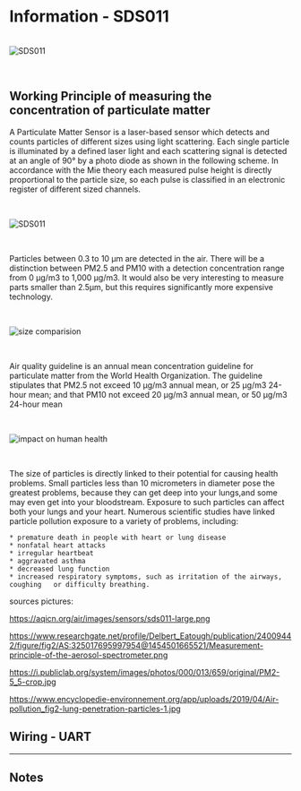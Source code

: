 # Information - SDS011   
    
   
 &nbsp;      
  ![SDS011](https://aqicn.org/air/images/sensors/sds011-large.png)


  &nbsp;

## Working Principle of measuring the concentration of particulate matter

A Particulate Matter Sensor is a laser-based sensor which detects and counts particles of different sizes using light scattering. Each single particle is illuminated by a defined laser light and each scattering signal is detected at an angle of 90° by a photo diode as shown in the following scheme. In accordance with the Mie theory each measured pulse height is directly proportional to the particle size, so each pulse is classified in an electronic register of different sized channels.

&nbsp;

![SDS011](https://www.researchgate.net/profile/Delbert_Eatough/publication/24009442/figure/fig2/AS:325017695997954@1454501665521/Measurement-principle-of-the-aerosol-spectrometer.png)

&nbsp;

Particles between 0.3 to 10 μm are detected in the air. There will be a distinction between PM2.5 and PM10 with a detection concentration range from 0 µg/m3 to 1,000 µg/m3.
It would also be very interesting to measure parts smaller than 2.5μm, but this requires significantly more expensive technology.


&nbsp;

![size comparision](https://i.publiclab.org/system/images/photos/000/013/659/original/PM2-5_5-crop.jpg)

&nbsp;

Air quality guideline is an annual mean concentration guideline for particulate matter from the World Health Organization. The guideline stipulates that PM2.5 not exceed 10 μg/m3 annual mean, or 25 μg/m3 24-hour mean; and that PM10 not exceed 20 μg/m3 annual mean, or 50 μg/m3 24-hour mean

&nbsp;

![impact on human health](https://www.encyclopedie-environnement.org/app/uploads/2019/04/Air-pollution_fig2-lung-penetration-particles-1.jpg)

&nbsp;

The size of particles is directly linked to their potential for causing health problems. Small particles less than 10 micrometers in diameter pose the greatest problems, because they can get deep into your lungs,and some may even get into your bloodstream. Exposure to such particles can affect both your lungs and your heart. Numerous scientific studies have linked particle pollution exposure to a variety of problems, including:

    * premature death in people with heart or lung disease
    * nonfatal heart attacks
    * irregular heartbeat
    * aggravated asthma
    * decreased lung function
    * increased respiratory symptoms, such as irritation of the airways, coughing   or difficulty breathing.




sources pictures:

https://aqicn.org/air/images/sensors/sds011-large.png

https://www.researchgate.net/profile/Delbert_Eatough/publication/24009442/figure/fig2/AS:325017695997954@1454501665521/Measurement-principle-of-the-aerosol-spectrometer.png

https://i.publiclab.org/system/images/photos/000/013/659/original/PM2-5_5-crop.jpg

https://www.encyclopedie-environnement.org/app/uploads/2019/04/Air-pollution_fig2-lung-penetration-particles-1.jpg


## Wiring - UART

___

## Notes